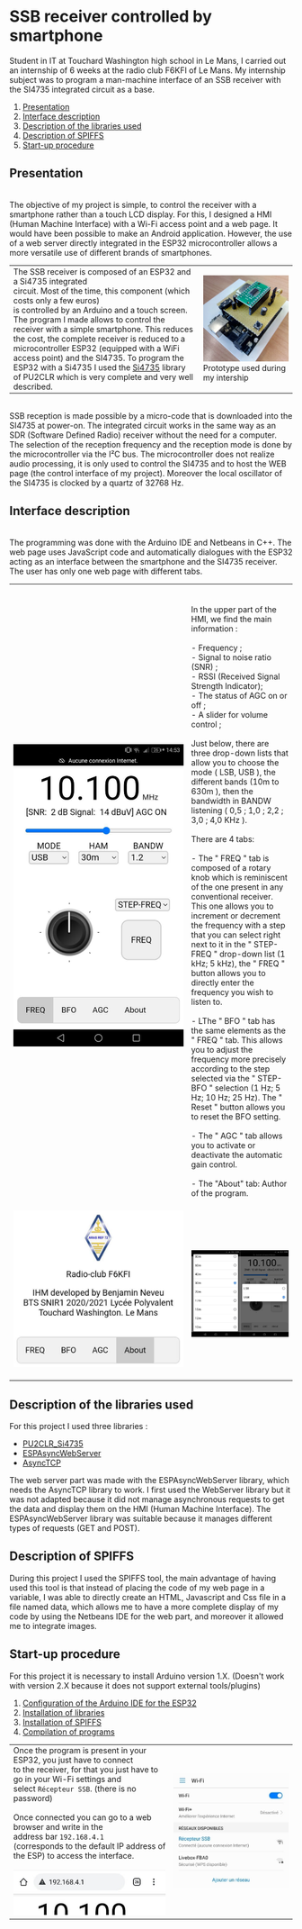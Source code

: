 ﻿# SSB receiver controlled by smartphone
Student in IT at Touchard Washington high school in Le Mans, I carried out an internship of 6 weeks at the radio club F6KFI of Le Mans. My internship subject was to program a man-machine interface of an SSB receiver with the SI4735 integrated circuit as a base.

 1. [Presentation](https://github.com/BenjaminNeveu/ESP32_Si4735_Control_by_WiFi/tree/master/EN#Presentation)
 2. [Interface description](https://github.com/BenjaminNeveu/ESP32_Si4735_Control_by_WiFi/tree/master/EN#Interface-description)
 3. [Description of the libraries used](https://github.com/BenjaminNeveu/ESP32_Si4735_Control_by_WiFi/tree/master/EN#Description-of-the-libraries-used)
 4. [Description of SPIFFS](https://github.com/BenjaminNeveu/ESP32_Si4735_Control_by_WiFi/tree/master/EN#Description-of-SPIFFS)
 5. [Start-up procedure](https://github.com/BenjaminNeveu/ESP32_Si4735_Control_by_WiFi/tree/master/EN#Start-up-procedure)

## Presentation

<br>The objective of my project is simple, to control the receiver with a smartphone rather than a touch LCD display. For this, I designed a HMI (Human Machine Interface) with a Wi-Fi access point and a web page. It would have been possible to make an Android application. However, the use of a web server directly integrated in the ESP32 microcontroller allows a more versatile use of different brands of smartphones.<br>

|  |  |
|--|--|
| The SSB receiver is composed of an ESP32 and a Si4735 integrated<br> circuit. Most of the time, this component (which costs only a few euros) <br>is controlled by an Arduino and a touch screen. The program I made allows to control  the receiver with a simple smartphone. This reduces the cost, the complete  receiver is reduced to a microcontroller ESP32 (equipped with a WiFi access point) and the SI4735. To program the ESP32 with a Si4735 I used the [Si4735](https://github.com/pu2clr/SI4735) library of PU2CLR which is very complete and very well described.| ![](../img/circuit_integre_test/img_montage.jpg) <br> Prototype used during my intership |

<br>SSB reception is made possible by a micro-code that is downloaded into the SI4735 at power-on. The integrated circuit works in the same way as an SDR (Software Defined Radio) receiver without the need for a computer. The selection of the reception frequency and the reception mode is done by the microcontroller via the I²C bus. The microcontroller does not realize audio processing, it is only used to control the SI4735 and to host the WEB page (the control interface of my project). Moreover the local oscillator of the SI4735 is clocked by a quartz of 32768 Hz.<br>

## Interface description

<br>The programming was done with the Arduino IDE and Netbeans in C++. The web page uses JavaScript code and automatically dialogues with the ESP32 acting as an interface between the smartphone and the SI4735 receiver. The user has only one web page with different tabs.<br>

|  |  |
|--|--|
| ![](../img/copie_ecran_ssb/ssb_info_principal.jpg) |<br><br>In the upper part of the HMI, we find the main information :<br><br> - Frequency ;<br> - Signal to noise ratio (SNR) ;<br> - RSSI (Received Signal Strength Indicator);<br> - The status of AGC on or off ;<br> - A slider for volume control ;<br><br>Just below, there are three drop-down lists that allow you to choose the mode ( LSB, USB ), the different bands (10m to 630m ), then the bandwidth in BANDW listening ( 0,5 ; 1,0 ; 2,2 ; 3,0 ; 4,0 KHz ).<br><br>There are 4 tabs:<br><br> - The " FREQ " tab is composed of a rotary knob which is reminiscent of the one present in any conventional receiver. This one allows you to increment or decrement the frequency with a step that you can select right next to it in the " STEP-FREQ " drop-down list (1 kHz; 5 kHz), the " FREQ " button allows you to directly enter the frequency you wish to listen to.<br><br> - LThe " BFO " tab has the same elements as the " FREQ " tab. This allows you to adjust the frequency more precisely according to the step selected via the " STEP-BFO " selection (1 Hz; 5 Hz; 10 Hz; 25 Hz). The " Reset " button allows you to reset the BFO setting.<br><br> - The " AGC " tab allows you to activate or deactivate the automatic gain control.<br><br> - The "About" tab: Author of the program.<br><br>|
| ![](../img/copie_ecran_ssb/ssb_about.jpg)<br>&nbsp;&nbsp;&nbsp;&nbsp;&nbsp;&nbsp;&nbsp;&nbsp;&nbsp;&nbsp;&nbsp;&nbsp;&nbsp;&nbsp;&nbsp;&nbsp;&nbsp;&nbsp;&nbsp;&nbsp;&nbsp;&nbsp;&nbsp;&nbsp;&nbsp;&nbsp;&nbsp;&nbsp;&nbsp;&nbsp;&nbsp;&nbsp;&nbsp;&nbsp;&nbsp;&nbsp;&nbsp;&nbsp;&nbsp;&nbsp;&nbsp;&nbsp;&nbsp;&nbsp;&nbsp;&nbsp;&nbsp;&nbsp;&nbsp;&nbsp;&nbsp;&nbsp;&nbsp;&nbsp;&nbsp;&nbsp;&nbsp;&nbsp;&nbsp;&nbsp;&nbsp;&nbsp;&nbsp;&nbsp;&nbsp;&nbsp;&nbsp;&nbsp;&nbsp;&nbsp;&nbsp;&nbsp;&nbsp;&nbsp;&nbsp;&nbsp;| ![](../img/copie_ecran_ssb/ssb_select_ham_mode.jpg)|

## Description of the libraries used

For this project I used three libraries :

 - [PU2CLR_Si4735](https://github.com/pu2clr/SI4735) 
 - [ESPAsyncWebServer](https://github.com/me-no-dev/ESPAsyncWebServer)
 - [AsyncTCP](https://github.com/me-no-dev/AsyncTCP)

The web server part was made with the ESPAsyncWebServer library, which needs the AsyncTCP library to work. I first used the WebServer library but it was not adapted because it did not manage asynchronous requests to get the data and display them on the HMI (Human Machine Interface). The ESPAsyncWebServer library was suitable because it manages different types of requests (GET and POST).

## Description of SPIFFS

During this project I used the SPIFFS tool, the main advantage of having used this tool is that instead of placing the code of my web page in a variable, I was able to directly create an HTML, Javascript and Css file in a file named data, which allows me to have a more complete display of my code by using the Netbeans IDE for the web part, and moreover it allowed me to integrate images.

## Start-up procedure

For this project it is necessary to install Arduino version 1.X. (Doesn't work with version 2.X because it does not support external tools/plugins)

 1. [Configuration of the Arduino IDE for the ESP32](https://github.com/BenjaminNeveu/ESP32_Si4735_Control_by_WiFi/tree/master/EN/01_Configuration_Arduino_IDE)
 2. [Installation of libraries](https://github.com/BenjaminNeveu/ESP32_Si4735_Control_by_WiFi/tree/master/EN/02_Installation_of_librairies)  
 3. [Installation of SPIFFS](https://github.com/BenjaminNeveu/ESP32_Si4735_Control_by_WiFi/tree/master/EN/03_Installation_of_SPIFFS)
 4. [Compilation of programs](https://github.com/BenjaminNeveu/ESP32_Si4735_Control_by_WiFi/tree/master/EN/04_Compilation_of_programs)

|  |  |
|--|--|
|Once the program is present in your ESP32, you just have to connect <br>to the receiver, for that you just have to go in your Wi-Fi settings and<br> select ``Récepteur SSB``. (there is no password)<br><br> Once connected you can go to a web browser and write in the <br> address bar ``192.168.4.1``<br>(corresponds to the default IP address of the ESP) to access the interface. <br><br> ![](../img/image_readme/connection_recepteur.jpg)|![](../img/image_readme/parametre_wifi.jpg)|

